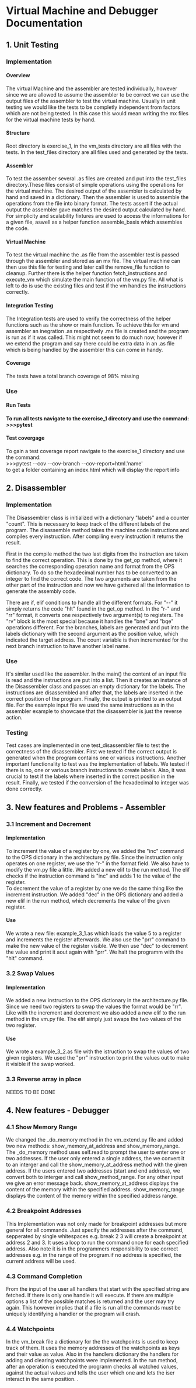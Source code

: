 <h1>Virtual Machine and Debugger Documentation</h1>

<h2>1. Unit Testing</h2>

<h3>Implementation</h3>

<h4>Overview</h4>
<p>The virtual Machine and the assembler are tested individually, however since we are allowed to assume the assembler to be correct we can use the output files of the assembler to test the virtual machine. Usually in unit testing we would like the tests to be completly independent from factors which are not being tested. In this case this would mean writing the mx files for the virtual machine tests by hand.</p>

<h4>Structure</h4>
<p>Root directory is exercise_1, in the vm_tests directory are all files with the tests. In the test_files directory are all files used and generated by the tests.</p>

<h4>Assembler</h4>
<p>To test the assember several .as files are created and put into the test_files directory.These files consist of simple operations using the operations for the virtual machine. The desired output of the assembler is calculated by hand and saved in a dictionary. Then the assembler is used to assemble the operations from the file into binary format. The tests assert if the actual output the assembler gave matches the desired output calculated by hand. For simplicity and scalability fixtures are used to access the informations for a given file, aswell as a helper function assemble_basis which assembles the code.</p>

<h4>Virtual Machine</h4>
<p>To test the virtual machine the .as file from the assembler test is passed through the assembler and stored as an mx file. The virtual machine can then use this file for testing and later call the remove_file function to cleanup. Further there is the helper function fetch_instructions and execute_vm which simulate the main function of the vm.py file. All what is left to do is use the existing files and test if the vm handles the instructions correctly.</p>

<h4>Integration Testing</h4>
<p>The Integration tests are used to verify the correctness of the helper functions such as the show or main function. To achieve this for vm and assembler an inegration .as respectively .mx file is created and the program is run as if it was called. This might not seem to do much now, however if we extend the program and say there could be extra data in an .as file which is being handled by the assembler this can come in handy.</p>


<h4>Coverage</h4>
<p>The tests have a total branch coverage of 98% missing </p>

<h3>Use</h3>

<h4>Run Tests<h4>
<p>To run all tests navigate to the exercise_1 directory and use the command: <br>
>>>pytest<br></p>

<h4>Test covergage</h4>
<p>To gain a test coverage report navigate to the exercise_1 directory and use the command:<br>
>>>pytest --cov --cov-branch --cov-report=html.'name'<br>
to get a folder containing an index.html which will display the report info</p>

<h2>2. Disassembler</h2>

<h3>Implementation</h3>
<p>The Disassembler class is initialized with a dictionary "labels" and a counter "count". This is necessary to keep 
track of the different labels of the program. The disassemble method takes the machine code instructions and compiles 
every instruction. After compiling every instruction it returns the result.</p>
<p>First in the compile method the two last digits from the instruction are taken to find the correct operation. This is
done by the get_op method, where it searches the corresponding operation name and format from the OPS dictionary. To do 
so the hexadecimal number has to be converted to an integer to find the correct code. The two arguments are taken from 
the other part of the instruction and now we have gathered all the information to generate the assembly code.</p>
<p>There are if, elif conditions to handle all the different formats. For "--" it simply returns the code "hlt" found in
the get_op method. In the "r-" and "rr" format, it converts one respectively two argument(s) to registers. The "rv" 
block is the most special because it handles the "bne" and "bqe" operations different. For the branches, labels are 
generated and put into the labels dictionary with the second argument as the position value, which indicated the target
address. The count variable is then incremented for the next branch instruction to have another label name.</p>

<h3>Use</h3>
<p>It's similar used like the assembler. In the main() the content of an input file is read and the instructions are put
into a list. Then it creates an instance of the Disassembler class and passes an empty dictionary for the labels. The 
instructions are disassembled and after that, the labels are inserted in the correct position of the program. Finally,
the output is printed to an output file. For the example input file we used the same instructions as in the assembler 
example to showcase that the disassembler is just the reverse action.</p>

<h3>Testing</h3>
<p>Test cases are implemented in one test_disassembler file to test the correctness of the disassembler. First we tested
if the correct output is generated when the program contains one or various instructions. Another important 
functionality to test was the implementation of labels. We tested if there is no, one or various branch instructions to
create labels. Also, it was crucial to test if the labels where inserted in the correct position in the result. Finally,
we tested if the conversion of the hexadecimal to integer was done correctly.</p>

<h2>3. New features and Problems - Assembler</h2>

<h3>3.1 Increment and Decrement</h3>
<h4>Implementation</h4>
<p>To increment the value of a register by one, we added the "inc" command to the OPS dictionary in the architecture.py file. Since the instruction only operates on one register, we use the "r-" in the format field. We also have to modify the vm.py file a little. We added a new elif to the run method. The elif checks if the instruction command is "inc" and adds 1 to the value of the register. <br>
To decrement the value of a register by one we do the same thing like the increment instruction. We added "dec" in the OPS dictionary and added a new elif in the run method, which decrements the value of the given register. </p>
<h4>Use</h4>
<p>We wrote a new file: example_3_1.as which loads the value 5 to a register and increments the register afterwards. We also use the "prr" command to make the new value of the register visible. We then use "dec" to decrement the value and print it aout again with "prr". We halt the programm with the "hlt" command.
</p>

<h3>3.2 Swap Values</h3>
<h4>Implementation</h4>
<p>We added a new instruction to the OPS dictionary in the architecture.py file. Since we need two registers to swap the values the format would be "rr". Like with the increment and decrement we also added a new elif to the run method in the vm.py file. The elif simply just swaps the two values of the two register.
</p>
<h4>Use</h4>
<p>We wrote a example_3_2.as file with the istruction to swap the values of two given registers. We used the "prr" instruction to print the values out to make it visible if the swap worked.
</p>
<h3>3.3 Reverse array in place</h3>
<p>NEEDS TO BE DONE
</p>

<h2>4. New features - Debugger</h2>

<h3>4.1 Show Memory Range</h3>
<p> We changed the _do_memory method in the vm_extend.py file and added two new methods: show_memory_at_address and show_memory_range. The _do_memory method uses self.read to prompt the user to enter one or two addresses. If the user only entered a single address, the we convert it to an interger and call the show_memory_at_address method with the given address. If the users entered two addresses (start and end address), we convert both to interger and call show_method_range. For any other input we give an error message back. show_memory_at_address displays the content of the memory within the specified address. show_memory_range displays the content of the memory within the specified address range. 
</p>
<h3>4.2 Breakpoint Addresses</h3>
<p>This Implementation was not only made for breakpoint addresses but more general for all commands. Just specify the addresses after the command, sepperated by single whitespaces e.g. break 2 3 will create a breakpoint at address 2 and 3. It uses a loop to run the command once for each specified address. Also note it is in the programmers responsibility to use correct addresses e.g. in the range of the program.if no address is specified, the current address will be used.</p>

<h3>4.3 Command Completion</h3>
<p>From the input of the user all handlers that start with the specified string are fetched. If there is only one handle it will execute. If there are multiple options a list of the possible matches is returned and the user may try again. This however implies that if a file is run all the commands must be uniquely identifying a handler or the program will crash.</p>

<h3>4.4 Watchpoints</h3>
<p>In the vm_break file a dictionary for the the watchpoints is used to keep track of them. It uses the memory addresses of the watchpoints as keys and their value as value. Also in the 
handlers dictionary the handlers for adding and clearing watchpoints were implemented. In the run method, after an operation is executed the progranm checks all watched values, against the actual values and tells the user which one and lets the iser interact in the same position. 
.</p>